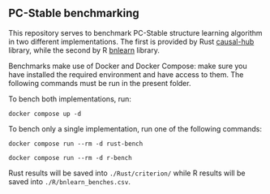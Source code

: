 ## PC-Stable benchmarking

This repository serves to benchmark PC-Stable structure learning algorithm in two different implementations. The first is provided by Rust [causal-hub](https://github.com/AlessioZanga/causal-hub) library, while the second by R [bnlearn](https://www.bnlearn.com/) library. 

Benchmarks make use of Docker and Docker Compose: make sure you have installed the required environment and have access to them. The following commands must be run in the present folder.

To bench both implementations, run:
```
docker compose up -d
```

To bench only a single implementation, run one of the following commands:
```
docker compose run --rm -d rust-bench
```
```
docker compose run --rm -d r-bench
```

Rust results will be saved into `./Rust/criterion/` while R results will be saved into `./R/bnlearn_benches.csv`.
